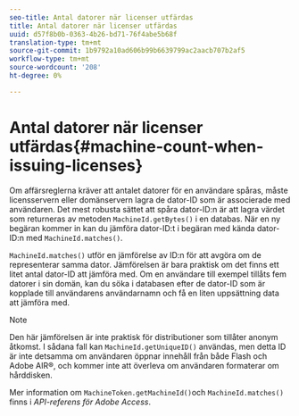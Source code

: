 ```yaml
---
seo-title: Antal datorer när licenser utfärdas
title: Antal datorer när licenser utfärdas
uuid: d57f8b0b-0363-4b26-bd71-76f4abe5b68f
translation-type: tm+mt
source-git-commit: 1b9792a10ad606b99b6639799ac2aacb707b2af5
workflow-type: tm+mt
source-wordcount: '208'
ht-degree: 0%

---
```



# Antal datorer när licenser utfärdas{#machine-count-when-issuing-licenses}

Om affärsreglerna kräver att antalet datorer för en användare spåras, måste licensservern eller domänservern lagra de dator-ID som är associerade med användaren. Det mest robusta sättet att spåra dator-ID:n är att lagra värdet som returneras av metoden `MachineId.getBytes()` i en databas. När en ny begäran kommer in kan du jämföra dator-ID:t i begäran med kända dator-ID:n med `MachineId.matches()`.

`MachineId.matches()` utför en jämförelse av ID:n för att avgöra om de representerar samma dator. Jämförelsen är bara praktisk om det finns ett litet antal dator-ID att jämföra med. Om en användare till exempel tillåts fem datorer i sin domän, kan du söka i databasen efter de dator-ID som är kopplade till användarens användarnamn och få en liten uppsättning data att jämföra med.

>[!NOTE]
>
>Den här jämförelsen är inte praktisk för distributioner som tillåter anonym åtkomst. I sådana fall kan `MachineId.getUniqueID()` användas, men detta ID är inte detsamma om användaren öppnar innehåll från både Flash och Adobe AIR®, och kommer inte att överleva om användaren formaterar om hårddisken.

Mer information om `MachineToken.getMachineId()`och `MachineId.matches()` finns i *API-referens för Adobe Access*.
